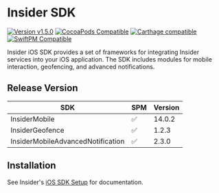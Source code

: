 # Insider SDK

[![Version v1.5.0](https://img.shields.io/badge/Version-v1.5.0-blue.svg)]() [![CocoaPods Compatible](https://img.shields.io/badge/Cocoapods-Compatible-brightgreen.svg)]() [![Carthage compatible](https://img.shields.io/badge/Carthage-Compatible-brightgreen.svg)]() [![SwiftPM Compatible](https://img.shields.io/badge/SwiftPM-Compatible-brightgreen.svg)]()


Insider iOS SDK provides a set of frameworks for integrating Insider services into your iOS application. The SDK includes modules for mobile interaction, geofencing, and advanced notifications.

## Release Version

| SDK                               | SPM | Version |
|-----------------------------------|-----|---------|
| InsiderMobile                     | ✅   | 14.0.2 |
| InsiderGeofence                   | ✅   | 1.2.3  |
| InsiderMobileAdvancedNotification | ✅   | 2.3.0  |

## Installation

See Insider's [iOS SDK Setup](https://academy.useinsider.com/docs/ios-basic-sdk-setup) for documentation.
